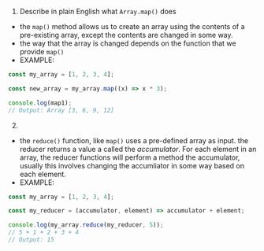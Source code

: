 1. Describe in plain English what `Array.map()` does

- the `map()` method allows us to create an array using the contents of a pre-existing array, except the contents are changed in some way.
- the way that the array is changed depends on the function that we provide `map()`
- EXAMPLE:

```javascript
const my_array = [1, 2, 3, 4];

const new_array = my_array.map((x) => x * 3);

console.log(map1);
// Output: Array [3, 6, 9, 12]
```

2.

- the `reduce()` function, like `map()` uses a pre-defined array as input. the reducer returns a value a called the _accumulator_. For each element in an array, the reducer functions will perform a method the accumulator, usually this involves changing the accumliator in some way based on each element.
- EXAMPLE:

```javascript
const my_array = [1, 2, 3, 4];

const my_reducer = (accumulator, element) => accumulator + element;

console.log(my_array.reduce(my_reducer, 5));
// 5 + 1 + 2 + 3 + 4
// Output: 15
```
